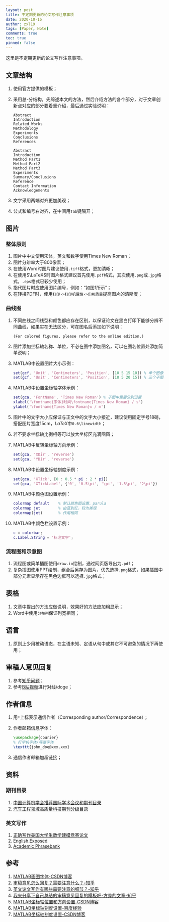 ```yaml
---
layout: post
title: 不定期更新的论文写作注意事项
date: 2020-10-16
author: zxl19
tags: [Paper, Note]
comments: true
toc: true
pinned: false
---
```


这里是不定期更新的论文写作注意事项。

<!-- more -->

## 文章结构

1. 使用官方提供的模板；
2. 采用总-分结构，先综述本文的方法，然后介绍方法的各个部分，对于文章创新点对应的部分要着重介绍，最后通过实验说明：

    ```text
    Abstract
    Introduction
    Related Works
    Methodology
    Experiments
    Conclusions
    References
    ```

    ```text
    Abstract
    Introduction
    Method Part1
    Method Part2
    Method Part3
    Experiments
    Summary/Conclusions
    Reference
    Contact Information
    Acknowledgements
    ```

3. 文字采用两端对齐更加美观；
4. 公式和编号右对齐，在中间用`Tab`键隔开；

## 图片

### 整体原则

1. 图片中中文使用宋体，英文和数字使用Times New Roman；
2. 图片分辨率大于800像素；
3. 在使用Word时图片建议使用`.tiff`格式，更加清晰；
4. 在使用$\LaTeX$时图片格式建议首先使用`.pdf`格式，其次使用`.png`或`.jpg`格式，`.eps`格式已较少使用；
5. 指代图片时应使用图片编号，例如：“如图1所示”；
6. 在转换PDF时，使用`打印->打印机属性->印刷质量`提高图片的清晰度；

### 曲线图

1. 不同曲线之间线型和颜色都应存在区别，以保证论文在黑白打印下能够分辨不同曲线，如果实在无法区分，可在图名后添加如下说明：

    ```text
    (For colored figures, please refer to the online edition.)
    ```

2. 图片添加坐标轴名称、单位，不必在图中添加图名，可以在图名位置处添加简单说明；
3. MATLAB中设置图片大小示例：

    ```matlab
    set(gcf, 'Unit', 'Centimeters', 'Position', [10 5 15 10]) % 单个图像
    set(gcf, 'Unit', 'Centimeters', 'Position', [10 5 20 15]) % 三个子图
    ```

4. MATLAB中设置坐标轴字体示例：

    ```matlab
    set(gca, 'FontName', 'Times New Roman') % 子图中需要分别设置
    xlabel('\fontname{宋体}时间\fontname{Times New Roman} / s')
    ylabel('\fontname{Times New Roman}x / m')
    ```

5. 图片中的文字大小应保证与正文中的文字大小接近，建议使用固定字号18磅，搭配图片宽度15cm，$LaTeX$中`0.6\linewidth`；
6. 若不要求坐标轴比例相等可以放大坐标区充满图窗；
7. MATLAB中反转坐标轴方向示例：

    ```matlab
    set(gca, 'XDir', 'reverse')
    set(gca, 'YDir', 'reverse')
    ```

8. MATLAB中设置坐标轴刻度示例：

    ```matlab
    set(gca, 'XTick', [0 : 0.5 * pi : 2 * pi])
    set(gca, 'XTickLabel', {'0', '0.5\pi', '\pi', '1.5\pi', '2\pi'})
    ```

9. MATLAB中颜色图设置示例：

    ```matlab
    colormap default    % 默认颜色图设置，parula
    colormap jet        % 由蓝到红，较为美观
    colormap(jet)       % 作用相同
    ```

10. MATLAB中颜色栏设置示例：

    ```matlab
    c = colorbar;
    c.Label.String = '标注文字';
    ```

### 流程图和示意图

1. 流程图或简单插图使用`draw.io`绘制，通过网页版导出为`.pdf`；
2. 复杂插图使用PPT绘制，组合后另存为图片，优先选择`.png`格式，如果插图中部分元素显示存在黑色边框可以选择`.jpg`格式；

## 表格

1. 文章中提出的方法应做说明，效果好的方法应加粗显示；
2. Word中使用`分布列`保证列宽相同；

## 语言

1. 原则上少用被动语态，在主语未知、定语从句中或其它不可避免的情况下再使用；

## 审稿人意见回复

1. 参考[知乎问题](https://www.zhihu.com/question/370758333)；
2. 参考[B站视频](https://www.bilibili.com/video/BV1ix411o7qq)进行对线\doge；

## 作者信息

1. 用`*`上标表示通信作者（Corresponding author/Correspondence）；
2. 作者邮箱信息字体：

    ```latex
    \usepackage{courier}
    % 打字机字体/等宽字体
    \texttt{john_doe@xxx.xxx}
    ```

3. 通信作者邮箱加超链接；

## 资料

### 期刊目录

1. [中国计算机学会推荐国际学术会议和期刊目录](https://www.ccf.org.cn/c/2019-04-25/663625.shtml)
2. [汽车工程领域高质量科技期刊分级目录](http://m.sae-china.org/a4040.html)

### 英文写作

1. [正确写作美国大学生数学建模竞赛论文](https://github.com/RobbyDeng/MCM2019)
2. [English Exposed](https://hkupress.hku.hk/pro/con/1612.pdf)
3. [Academic Phrasebank](https://www.phrasebank.manchester.ac.uk/)

## 参考

1. [MATLAB画图字体-CSDN博客](https://blog.csdn.net/weixin_44891861/article/details/117032147)
2. [审稿意见怎么回复？需要注意什么？-知乎](https://www.zhihu.com/question/370758333)
3. [英文论文写作有哪些需要注意的细节？-知乎](https://www.zhihu.com/question/46825717)
4. [我来分享下自己总结的审稿意见回复的模板吧-方差的文章-知乎](https://zhuanlan.zhihu.com/p/346911007)
5. [MATLAB坐标轴位置和方向设置-CSDN博客](https://blog.csdn.net/yuejisuo1948/article/details/80801506)
6. [MATLAB坐标轴刻度设置-百度经验](https://jingyan.baidu.com/article/c1a3101e044849de646deb43.html)
7. [MATLAB坐标轴刻度设置-CSDN博客](https://blog.csdn.net/yq_forever/article/details/86594602)
